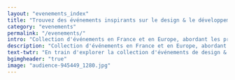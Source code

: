 ```yaml
---
layout: "evenements_index"
title: "Trouvez des événements inspirants sur le design & le développement web près de chez vous"
category: "evenements"
permalink: "/evenements/"
intro: "Collection d'événements en France et en Europe, abordant les problématiques et les thèmes les plus sensibles pour les designers et les développeurs Web. N'hésitez pas à suggérer des événements locaux ou nationaux si vous pensez qu'ils sont pertinents pour la communauté du MDW."
description: "Collection d'événements en France et en Europe, abordant les problématiques et les thèmes les plus sensibles pour les designers et les développeurs Web."
text-twtr: "En train d'explorer la collection d'événements de design & de DevOps du @MagDuWebdesign"
bgimgheader: "true"
image: "audience-945449_1280.jpg"
---
```

